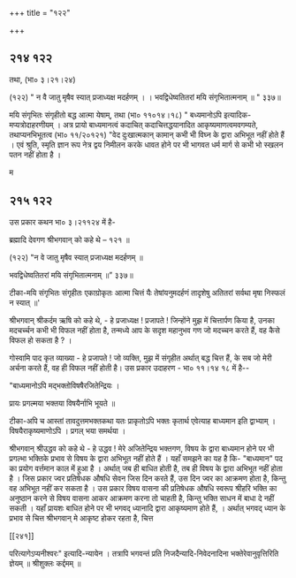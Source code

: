 +++
title = "१२२"

+++


## २१४ १२२
तथा, (भा० ३।२१।२४) 

(१२२) " न वै जातु मृषैव स्यात् प्रजाध्यक्ष मदर्हणम् । । भवद्विधेष्वतितरां मयि संगृभितात्मनाम् ॥ " ३३७॥ 

मयि संगृभितः संगृहीतो बद्ध आत्मा येषाम्, तथा (भा० ११०१४।१८) " बध्यमानोऽपि इत्यादिक-मप्यत्रोदाहरणीयम् । अत्र प्रायो बाध्यमानत्वं कदाचित् कदाचित्तद्धयानादित आकृष्यमाणत्वमवगम्यते, तथाप्यनभिभूतत्व (भा० ११/२०१२१) "वेद दुःखात्मकान् कामान् कभी भी विघ्न के द्वारा अभिभूत नहीं होते हैं । एवं श्रुति, स्मृति ज्ञान रूप नेत्र द्वय निमीलन करके धावत होने पर भी भागवत धर्म मार्ग से कभी भो स्खलन पतन नहीं होता है । 

म 


## २१५ १२२
उस प्रकार कथन भा० ३।२११२४ में है- 

ब्रह्मादि देवगण श्रीभगवान् को कहे थे – १२१ ॥ 

(१२२) "न वे जातु मृषैव स्यात् प्रजाध्यक्ष मदर्हणम् ॥ 

भवद्विधेष्वतितरां मयि संगृभितात्मनाम् ॥” ३३७॥ 

टीका-मयि संगृभितः संगृहीतः एकाग्रोकृतः आत्मा चित्तं यैः तेषांयनुमदर्हणं तादृशेषु अतितरां सर्वथा मृषा निस्फलं न स्यात् ॥' 

श्रीभगवान् श्रीकर्दम ऋषि को कहे थे, - हे प्रजाध्यक्ष ! प्रजापते ! जिन्होंने मुझ में चित्तार्पण किया है, उनका मदचर्च्चन कभी भी विफल नहीं होता है, तन्मध्ये आप के सदृश महानुभव गण जो मदच्चन करते हैं, वह कैसे विफल हो सकता है ? । 

गोस्वामि पाद कृत व्याख्या - हे प्रजापते ! जो व्यक्ति, मुझ में संगृहीत अर्थात् बद्ध चित्त हैं, के सब जो मेरी अर्चना करते हैं, वह ही विफल नहीं होती है। उस प्रकार उदाहरण - भा० ११।१४ १८ में है-- 

"बाध्यमानोऽपि मद्भक्तोविषषैरजितेन्द्रियः । 

प्रायः प्रगल्मया भक्तया विषयैर्नाभि भूयते ॥ 

टीका-अपि च आस्तां तावदुत्तमभक्तकथा यतः प्राकृतोऽपि भक्तः कृतार्थ एवेत्याह बाध्यमान इति द्वाभ्याम् । विषयैराकृष्यमाणोऽपि । प्रगल् भया समर्थया । 

श्रीभगवान् श्रीउद्धव को कहे थे - हे उद्धव ! मेरे अजितेन्द्रिय भक्तगण, विषय के द्वारा बाध्यमान होने पर भी प्रगल्भा भक्तिके प्रभाव से विषय के द्वारा अभिभूत नहीं होते हैं । यहाँ समझने का यह है कि- "बाध्यमान" पद का प्रयोग वर्त्तमान काल में हुआ है । अर्थात् जब ही बाधित होती है, तब ही विषय के द्वारा अभिभूत नहीं होता है । जिस प्रकार ज्वर प्रतिषेधक औषधि सेवन जिस दिन करते हैं, उस दिन ज्वर का आक्रमण होता है, किन्तु वह अभिभूत नहीं कर सकता है । उस प्रकार विषय वासना की प्रतिषेधक औषधि स्वरूप श्रीहरि भक्ति का अनुष्ठान करने से विषय वासना आकर आक्रमण करना तो चाहती है, किन्तु भक्ति साधन में बाधा दे नहीं सकती । यहाँ प्रायशः बाधित होने पर भी भगवद् ध्यानादि द्वारा आकृष्यमाण होते हैं, । अर्थात् भगवद् ध्यान के प्रभाव से चित्त श्रीभगवान् मे आकृष्ट होकर रहता है, चित्त 



[[२४१]]

परित्यागेऽप्यनीश्वरः" इत्यादि-न्यायेन । तत्रापि भगवन्तं प्रति निजदैन्यादि-निवेदनादिना भक्तेरेवानुवृत्तिरिति ज्ञेयम् ॥ श्रीशुक्लः कर्द्दमम् ॥ 

